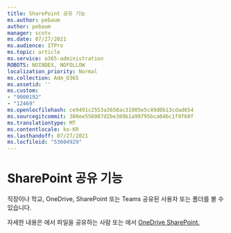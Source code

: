 ```yaml
---
title: SharePoint 공유 기능
ms.author: pebaum
author: pebaum
manager: scotv
ms.date: 07/27/2021
ms.audience: ITPro
ms.topic: article
ms.service: o365-administration
ROBOTS: NOINDEX, NOFOLLOW
localization_priority: Normal
ms.collection: Adm_O365
ms.assetid: ''
ms.custom:
- "9000192"
- "12469"
ms.openlocfilehash: ce9491c2553a3658ac31905e5c49d0b13cdad654
ms.sourcegitcommit: 380ee556007d2be389b1a99795bca04bc1f9f60f
ms.translationtype: MT
ms.contentlocale: ko-KR
ms.lasthandoff: 07/27/2021
ms.locfileid: "53604929"
---
```

# <a name="sharepoint-shared-with-feature"></a>SharePoint 공유 기능

직장이나 학교, OneDrive, SharePoint 또는 Teams 공유된 사용자 또는 폴더를 볼 수 있습니다.

자세한 내용은 에서 파일을 공유하는 사람 또는 에서 [OneDrive SharePoint.](https://support.microsoft.com/office/see-who-a-file-is-shared-with-in-onedrive-or-sharepoint-51bb79a9-b696-410d-a7a7-c320e541272d)